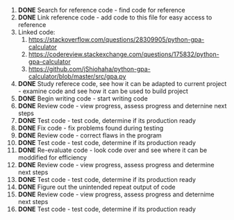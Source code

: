 1. **DONE** Search for reference code - find code for reference
1. **DONE** Link reference code - add code to this file for easy access to reference
1. Linked code:
   1. https://stackoverflow.com/questions/28309905/python-gpa-calculator
   1. https://codereview.stackexchange.com/questions/175832/python-gpa-calculator
   1. https://github.com/jShiohaha/python-gpa-calculator/blob/master/src/gpa.py
1. **DONE** Study referece code, see how it can be adapted to current project - examine code and see how it can be used to build project
1. **DONE** Begin writing code - start writing code
1. **DONE** Review code - view progress, assess progress and deternine next steps
1. **DONE** Test code - test code, determine if its production ready
1. **DONE** Fix code - fix problems found during testing
1. **DONE** Review code - correct flaws in the program
1. **DONE** Test code - test code, determine if its production ready
1. **DONE** Re-evaluate code - look code over and see where it can be moddified for efficiency
1. **DONE** Review code - view progress, assess progress and determine next steps
1. **DONE** Test code - test code, determine if its production ready
1. **DONE** Figure out the unintended repeat output of code
1. **DONE** Review code - view progress, assess progress and deternime next steps
1. **DONE** Test code - test code, determine if its production ready